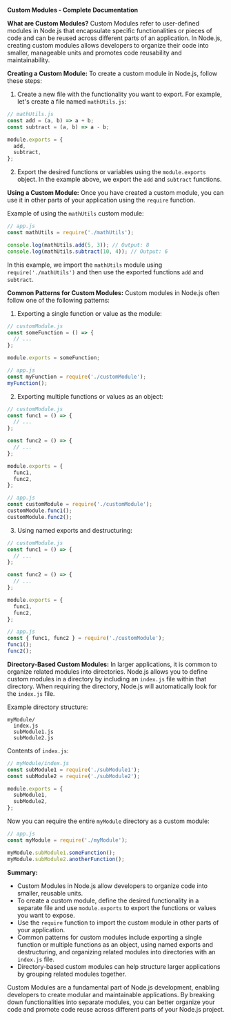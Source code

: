 **Custom Modules - Complete Documentation**

**What are Custom Modules?**
Custom Modules refer to user-defined modules in Node.js that encapsulate specific functionalities or pieces of code and can be reused across different parts of an application. In Node.js, creating custom modules allows developers to organize their code into smaller, manageable units and promotes code reusability and maintainability.

**Creating a Custom Module:**
To create a custom module in Node.js, follow these steps:

1. Create a new file with the functionality you want to export. For example, let's create a file named `mathUtils.js`:

```javascript
// mathUtils.js
const add = (a, b) => a + b;
const subtract = (a, b) => a - b;

module.exports = {
  add,
  subtract,
};
```

2. Export the desired functions or variables using the `module.exports` object. In the example above, we export the `add` and `subtract` functions.

**Using a Custom Module:**
Once you have created a custom module, you can use it in other parts of your application using the `require` function.

Example of using the `mathUtils` custom module:

```javascript
// app.js
const mathUtils = require('./mathUtils');

console.log(mathUtils.add(5, 3)); // Output: 8
console.log(mathUtils.subtract(10, 4)); // Output: 6
```

In this example, we import the `mathUtils` module using `require('./mathUtils')` and then use the exported functions `add` and `subtract`.

**Common Patterns for Custom Modules:**
Custom modules in Node.js often follow one of the following patterns:

1. Exporting a single function or value as the module:
```javascript
// customModule.js
const someFunction = () => {
  // ...
};

module.exports = someFunction;
```

```javascript
// app.js
const myFunction = require('./customModule');
myFunction();
```

2. Exporting multiple functions or values as an object:
```javascript
// customModule.js
const func1 = () => {
  // ...
};

const func2 = () => {
  // ...
};

module.exports = {
  func1,
  func2,
};
```

```javascript
// app.js
const customModule = require('./customModule');
customModule.func1();
customModule.func2();
```

3. Using named exports and destructuring:
```javascript
// customModule.js
const func1 = () => {
  // ...
};

const func2 = () => {
  // ...
};

module.exports = {
  func1,
  func2,
};
```

```javascript
// app.js
const { func1, func2 } = require('./customModule');
func1();
func2();
```

**Directory-Based Custom Modules:**
In larger applications, it is common to organize related modules into directories. Node.js allows you to define custom modules in a directory by including an `index.js` file within that directory. When requiring the directory, Node.js will automatically look for the `index.js` file.

Example directory structure:

```
myModule/
  index.js
  subModule1.js
  subModule2.js
```

Contents of `index.js`:

```javascript
// myModule/index.js
const subModule1 = require('./subModule1');
const subModule2 = require('./subModule2');

module.exports = {
  subModule1,
  subModule2,
};
```

Now you can require the entire `myModule` directory as a custom module:

```javascript
// app.js
const myModule = require('./myModule');

myModule.subModule1.someFunction();
myModule.subModule2.anotherFunction();
```

**Summary:**
- Custom Modules in Node.js allow developers to organize code into smaller, reusable units.
- To create a custom module, define the desired functionality in a separate file and use `module.exports` to export the functions or values you want to expose.
- Use the `require` function to import the custom module in other parts of your application.
- Common patterns for custom modules include exporting a single function or multiple functions as an object, using named exports and destructuring, and organizing related modules into directories with an `index.js` file.
- Directory-based custom modules can help structure larger applications by grouping related modules together.

Custom Modules are a fundamental part of Node.js development, enabling developers to create modular and maintainable applications. By breaking down functionalities into separate modules, you can better organize your code and promote code reuse across different parts of your Node.js project.
